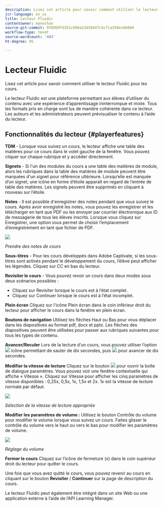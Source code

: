 ```yaml
---
description: Lisez cet article pour savoir comment utiliser le lecteur Fluidic pour les cours.
jcr-language: en_us
title: Lecteur Fluidic
contentowner: manochan
source-git-commit: 9769b9fd351cb90a23d39447c4cfca350ecbb0d4
workflow-type: tm+mt
source-wordcount: '483'
ht-degree: 0%

---
```




# Lecteur Fluidic

Lisez cet article pour savoir comment utiliser le lecteur Fluidic pour les cours.

Le lecteur Fluidic est une plateforme permettant aux élèves d’utiliser du contenu avec une expérience d’apprentissage ininterrompue et mixte. Tous les formats pris en charge sont lus de manière cohérente dans ce lecteur. Les auteurs et les administrateurs peuvent prévisualiser le contenu à l’aide du lecteur.

## Fonctionnalités du lecteur {#playerfeatures}

<!--![](assets/fluidicplayer-callout.png)-->

**TDM** - Lorsque vous suivez un cours, le lecteur affiche une table des matières pour ce cours dans le volet gauche de la fenêtre. Vous pouvez cliquer sur chaque rubrique et y accéder directement.

**Signets** - Si l&#39;un des modules du cours a une table des matières de module, alors les rubriques dans la table des matières de module peuvent être marquées d&#39;un signet pour référence ultérieure. Lorsqu’elle est marquée d’un signet, une icône en forme d’étoile apparaît en regard de l’entrée de table des matières. Les signets peuvent être supprimés en cliquant à nouveau sur l’étoile.

**Notes** - Il est possible d&#39;enregistrer des notes pendant que vous suivez le cours. Après avoir enregistré les notes, vous pouvez les enregistrer et les télécharger en tant que PDF ou les envoyer par courrier électronique aux ID de messagerie de tous les élèves inscrits. Lorsque vous cliquez sur Enregistrer, une option vous permet de choisir l’emplacement d’enregistrement en tant que fichier de PDF.

![](assets/notes.png)

*Prendre des notes de cours*

**Sous-titres** - Pour les cours développés dans Adobe Captivate, si les sous-titres sont activés pendant le développement du cours, l’élève peut afficher les légendes. Cliquez sur CC en bas du lecteur.

**Revisiter le cours** - Vous pouvez revoir un cours dans deux modes sous deux scénarios possibles :

* Cliquez sur Revisiter lorsque le cours est à l’état complet.
* Cliquez sur Continuer lorsque le cours est à l’état incomplet.

**Plein écran** Cliquez sur l&#39;icône Plein écran dans le coin inférieur droit du lecteur pour afficher le cours dans la fenêtre en plein écran.

**Boutons de navigation** Utilisez les flèches Haut ou Bas pour vous déplacer dans les diapositives au format pdf, docx et pptx. Les flèches des diapositives peuvent être utilisées pour passer aux rubriques suivantes pour tous les types de contenu.

**Avancer/Reculer** Lors de la lecture d’un cours, vous pouvez utiliser l’option ![](assets/asset-1.png) icône permettant de sauter de dix secondes, puis  ![](assets/assets-2.png) pour avancer de dix secondes.

**Modifier la vitesse de lecture** Cliquez sur le bouton ![](assets/speedicon.png) pour ouvrir la boîte de dialogue paramètres. Vous pouvez voir une fenêtre contextuelle qui affiche « Vitesse ». Cliquez sur Vitesse pour afficher les cinq paramètres de vitesse disponibles : 0,25x, 0,5x, 1x, 1,5x et 2x. 1x est la vitesse de lecture normale par défaut.

![](assets/speedvariants.png)

*Sélection de la vitesse de lecture appropriée*

**Modifier les paramètres de volume :** Utilisez le bouton Contrôle du volume pour modifier le volume lorsque vous suivez un cours. Faites glisser le contrôle du volume vers le haut ou vers le bas pour modifier les paramètres de volume.

![](assets/volumecontrol.png)

*Réglage du volume*

**Fermer le cours** Cliquez sur l’icône de fermeture (x) dans le coin supérieur droit du lecteur pour quitter le cours.

Une fois que vous avez quitté le cours, vous pouvez revenir au cours en cliquant sur le bouton **Revisiter** / **Continuer** sur la page de description du cours.

Le lecteur Fluidic peut également être intégré dans un site Web ou une application externe à l’aide de l’API Learning Manager.
